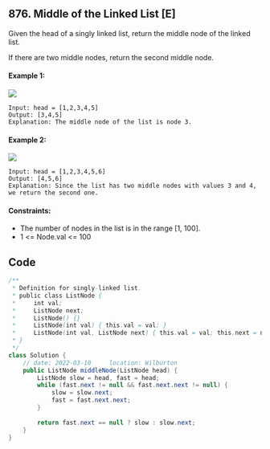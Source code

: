 ## 876. Middle of the Linked List [E]
Given the head of a singly linked list, return the middle node of the linked list.

If there are two middle nodes, return the second middle node.

 

#### Example 1:
![](https://assets.leetcode.com/uploads/2021/07/23/lc-midlist1.jpg)
```
Input: head = [1,2,3,4,5]
Output: [3,4,5]
Explanation: The middle node of the list is node 3.
```
#### Example 2:
![](https://assets.leetcode.com/uploads/2021/07/23/lc-midlist2.jpg)
```
Input: head = [1,2,3,4,5,6]
Output: [4,5,6]
Explanation: Since the list has two middle nodes with values 3 and 4, we return the second one.
 ```

#### Constraints:

- The number of nodes in the list is in the range [1, 100].
- 1 <= Node.val <= 100

## Code
```java
/**
 * Definition for singly-linked list.
 * public class ListNode {
 *     int val;
 *     ListNode next;
 *     ListNode() {}
 *     ListNode(int val) { this.val = val; }
 *     ListNode(int val, ListNode next) { this.val = val; this.next = next; }
 * }
 */
class Solution {
    // date: 2022-03-10     location: Wilburton
    public ListNode middleNode(ListNode head) {
        ListNode slow = head, fast = head;
        while (fast.next != null && fast.next.next != null) {
            slow = slow.next;
            fast = fast.next.next;
        }
        
        return fast.next == null ? slow : slow.next;
    }
}
```
